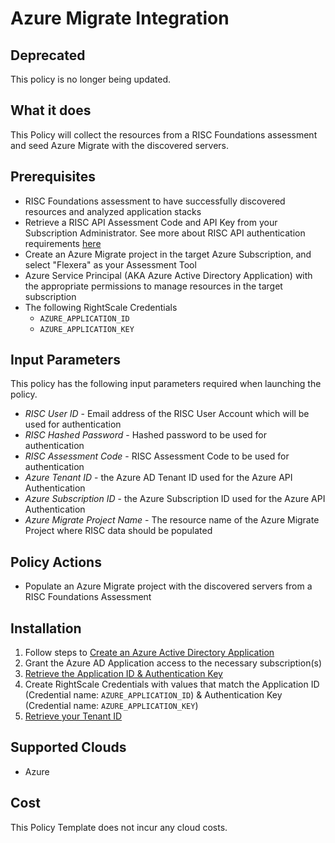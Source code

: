 # Azure Migrate Integration

## Deprecated

This policy is no longer being updated.

## What it does

This Policy will collect the resources from a RISC Foundations assessment and seed Azure Migrate with the discovered servers.

## Prerequisites

- RISC Foundations assessment to have successfully discovered resources and analyzed application stacks
- Retrieve a RISC API Assessment Code and API Key from your Subscription Administrator.  See more about RISC API authentication requirements [here](https://portal.riscnetworks.com/app/documentation/?path=/using-the-platform/restful-api-access/)
- Create an Azure Migrate project in the target Azure Subscription, and select "Flexera" as your Assessment Tool
- Azure Service Principal (AKA Azure Active Directory Application) with the appropriate permissions to manage resources in the target subscription
- The following RightScale Credentials
  - `AZURE_APPLICATION_ID`
  - `AZURE_APPLICATION_KEY`

## Input Parameters

This policy has the following input parameters required when launching the policy.

- *RISC User ID* - Email address of the RISC User Account which will be used for authentication
- *RISC Hashed Password* - Hashed password to be used for authentication
- *RISC Assessment Code* - RISC Assessment Code to be used for authentication
- *Azure Tenant ID* - the Azure AD Tenant ID used for the Azure API Authentication
- *Azure Subscription ID* - the Azure Subscription ID used for the Azure API Authentication
- *Azure Migrate Project Name* - The resource name of the Azure Migrate Project where RISC data should be populated

## Policy Actions

- Populate an Azure Migrate project with the discovered servers from a RISC Foundations Assessment

## Installation

1. Follow steps to [Create an Azure Active Directory Application](https://docs.microsoft.com/en-us/azure/azure-resource-manager/resource-group-create-service-principal-portal#create-an-azure-active-directory-application)
1. Grant the Azure AD Application access to the necessary subscription(s)
1. [Retrieve the Application ID & Authentication Key](https://docs.microsoft.com/en-us/azure/azure-resource-manager/resource-group-create-service-principal-portal#get-application-id-and-authentication-key)
1. Create RightScale Credentials with values that match the Application ID (Credential name: `AZURE_APPLICATION_ID`) & Authentication Key (Credential name: `AZURE_APPLICATION_KEY`)
1. [Retrieve your Tenant ID](https://docs.microsoft.com/en-us/azure/azure-resource-manager/resource-group-create-service-principal-portal#get-tenant-id)

## Supported Clouds

- Azure

## Cost

This Policy Template does not incur any cloud costs.
